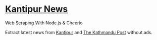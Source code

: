 # [Kantipur News](https://kantipur.herokuapp.com/)

Web Scraping With Node.js &amp; Cheerio

Extract latest news from [Kantipur](https://ekantipur.com/news) and [The Kathmandu Post](https://kathmandupost.com/national) without ads.
